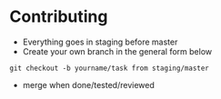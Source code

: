 # Contributing

- Everything goes in staging before master
- Create your own branch in the general form below
```
git checkout -b yourname/task from staging/master
```
- merge when done/tested/reviewed